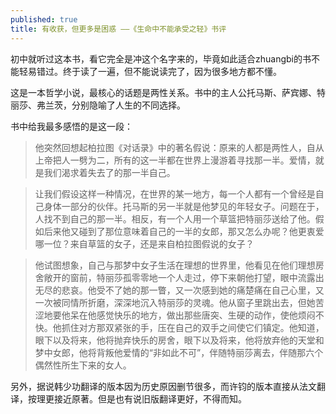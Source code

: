 ```yaml
---
published: true
title: 有收获，但更多是困惑 ——《生命中不能承受之轻》书评
---
```

初中就听过这本书，看它完全是冲这个名字来的，毕竟如此适合zhuangbi的书不能轻易错过。终于读了一遍，但不能说读完了，因为很多地方都不懂。

这是一本哲学小说，最核心的话题是两性关系。书中的主人公托马斯、萨宾娜、特丽莎、弗兰茨，分别隐喻了人生的不同选择。

书中给我最多感悟的是这一段：

> 他突然回想起柏拉图《对话录》中的著名假说：原来的人都是两性人，自从上帝把人一劈为二，所有的这一半都在世界上漫游着寻找那一半。爱情，就是我们渴求着失去了的那一半自己。

> 让我们假设这样一种情况，在世界的某一地方，每一个人都有一个曾经是自己身体一部分的伙伴。托马斯的另一半就是他梦见的年轻女子。问题在于，人找不到自己的那一半。相反，有一个人用一个草篮把特丽莎送给了他。假如后来他又碰到了那位意味着自己的一半的女郎，那又怎么办呢？他更衷爱哪一位？来自草篮的女子，还是来自柏拉图假说的女子？

> 他试图想象，自己与那梦中女子生活在理想的世界里，他看见在他们理想房舍敞开的窗前，特丽莎孤零零地一个人走过，停下来朝他打望，眼中流露出无尽的悲哀。他受不了她的那一瞥，又一次感到她的痛楚痛在自己心里，又一次被同情所折磨，深深地沉入特丽莎的灵魂。他从窗子里跳出去，但她苦涩地要他呆在他感觉快乐的地方，做出那些唐突、生硬的动作，使他烦闷不快。他抓住对方那双紧张的手，压在自己的双手之间使它们镇定。他知道，眼下以及将来，他将抛弃快乐的房舍，眼下以及将来，他将放弃他的天堂和梦中女郎，他将背叛他爱情的“非如此不可”，伴随特丽莎离去，伴随那六个偶然性所生下来的女人。

另外，据说韩少功翻译的版本因为历史原因删节很多，而许钧的版本直接从法文翻译，按理更接近原著。但是也有说旧版翻译更好，不得而知。
